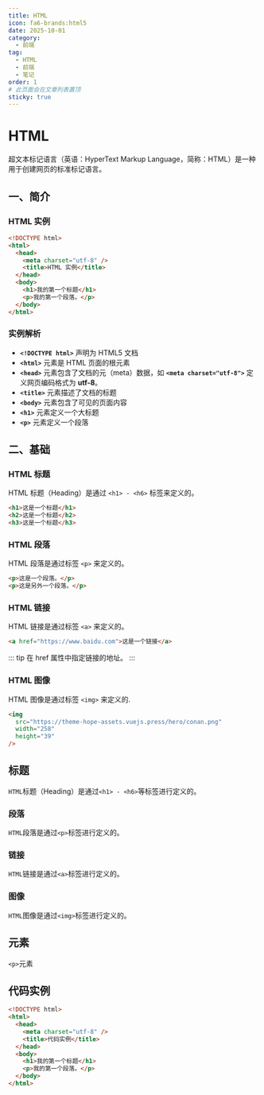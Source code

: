 ```yaml
---
title: HTML
icon: fa6-brands:html5
date: 2025-10-01
category:
  - 前端
tag:
  - HTML
  - 前端
  - 笔记
order: 1
# 此页面会在文章列表置顶
sticky: true
---
```


# HTML

超文本标记语言（英语：HyperText Markup Language，简称：HTML）是一种用于创建网页的标准标记语言。

<!-- more -->

## 一、简介

### HTML 实例

```html
<!DOCTYPE html>
<html>
  <head>
    <meta charset="utf-8" />
    <title>HTML 实例</title>
  </head>
  <body>
    <h1>我的第一个标题</h1>
    <p>我的第一个段落。</p>
  </body>
</html>
```

### 实例解析

- **`<!DOCTYPE html>`** 声明为 HTML5 文档
- **`<html>`** 元素是 HTML 页面的根元素
- **`<head>`** 元素包含了文档的元（meta）数据，如 **`<meta charset="utf-8">`** 定义网页编码格式为 **utf-8**。
- **`<title>`** 元素描述了文档的标题
- **`<body>`** 元素包含了可见的页面内容
- **`<h1>`** 元素定义一个大标题
- **`<p>`** 元素定义一个段落

## 二、基础

### HTML 标题

HTML 标题（Heading）是通过 `<h1> - <h6>` 标签来定义的。

```html
<h1>这是一个标题</h1>
<h2>这是一个标题</h2>
<h3>这是一个标题</h3>
```

### HTML 段落

HTML 段落是通过标签 `<p>` 来定义的。

```html
<p>这是一个段落。</p>
<p>这是另外一个段落。</p>
```

### HTML 链接

HTML 链接是通过标签 `<a>` 来定义的。

```html
<a href="https://www.baidu.com">这是一个链接</a>
```

::: tip
在 href 属性中指定链接的地址。
:::

### HTML 图像

HTML 图像是通过标签 `<img>` 来定义的.

```html
<img
  src="https://theme-hope-assets.vuejs.press/hero/conan.png"
  width="258"
  height="39"
/>
```

## 标题

`HTML`标题（Heading）是通过`<h1> - <h6>`等标签进行定义的。

### 段落

`HTML`段落是通过`<p>`标签进行定义的。

### 链接

`HTML`链接是通过`<a>`标签进行定义的。

### 图像

`HTML`图像是通过`<img>`标签进行定义的。

## 元素

`<p>`元素

## 代码实例

```html
<!DOCTYPE html>
<html>
  <head>
    <meta charset="utf-8" />
    <title>代码实例</title>
  </head>
  <body>
    <h1>我的第一个标题</h1>
    <p>我的第一个段落。</p>
  </body>
</html>
```
